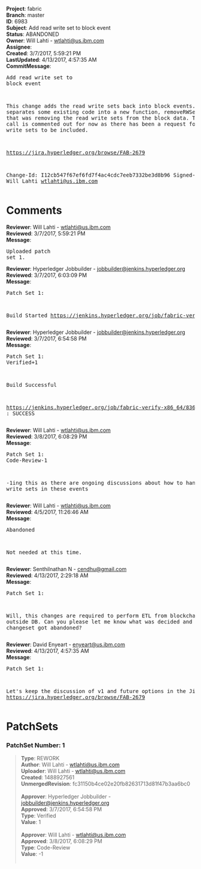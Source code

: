 <strong>Project</strong>: fabric<br><strong>Branch</strong>: master<br><strong>ID</strong>: 6983<br><strong>Subject</strong>: Add read write set to block event<br><strong>Status</strong>: ABANDONED<br><strong>Owner</strong>: Will Lahti - wtlahti@us.ibm.com<br><strong>Assignee</strong>:<br><strong>Created</strong>: 3/7/2017, 5:59:21 PM<br><strong>LastUpdated</strong>: 4/13/2017, 4:57:35 AM<br><strong>CommitMessage</strong>:<br><pre>Add read write set to block event

This change adds the read write sets back into block events. It
separates some existing code into a new function, removeRWSetsFromBlock,
that was removing the read write sets from the block data. The function
call is commented out for now as there has been a request for the read
write sets to be included.

https://jira.hyperledger.org/browse/FAB-2679

Change-Id: I12cb547f67ef6fd7f4ac4cdc7eeb7332be3d8b96
Signed-off-by: Will Lahti <wtlahti@us.ibm.com>
</pre><h1>Comments</h1><strong>Reviewer</strong>: Will Lahti - wtlahti@us.ibm.com<br><strong>Reviewed</strong>: 3/7/2017, 5:59:21 PM<br><strong>Message</strong>: <pre>Uploaded patch set 1.</pre><strong>Reviewer</strong>: Hyperledger Jobbuilder - jobbuilder@jenkins.hyperledger.org<br><strong>Reviewed</strong>: 3/7/2017, 6:03:09 PM<br><strong>Message</strong>: <pre>Patch Set 1:

Build Started https://jenkins.hyperledger.org/job/fabric-verify-x86_64/8366/</pre><strong>Reviewer</strong>: Hyperledger Jobbuilder - jobbuilder@jenkins.hyperledger.org<br><strong>Reviewed</strong>: 3/7/2017, 6:54:58 PM<br><strong>Message</strong>: <pre>Patch Set 1: Verified+1

Build Successful 

https://jenkins.hyperledger.org/job/fabric-verify-x86_64/8366/ : SUCCESS</pre><strong>Reviewer</strong>: Will Lahti - wtlahti@us.ibm.com<br><strong>Reviewed</strong>: 3/8/2017, 6:08:29 PM<br><strong>Message</strong>: <pre>Patch Set 1: Code-Review-1

-1ing this as there are ongoing discussions about how to handle read write sets in these events</pre><strong>Reviewer</strong>: Will Lahti - wtlahti@us.ibm.com<br><strong>Reviewed</strong>: 4/5/2017, 11:26:46 AM<br><strong>Message</strong>: <pre>Abandoned

Not needed at this time.</pre><strong>Reviewer</strong>: Senthilnathan N - cendhu@gmail.com<br><strong>Reviewed</strong>: 4/13/2017, 2:29:18 AM<br><strong>Message</strong>: <pre>Patch Set 1:

Will, this changes are required to perform ETL from blockchain to outside DB. Can you please let me know what was decided and why this changeset got abandoned?</pre><strong>Reviewer</strong>: David Enyeart - enyeart@us.ibm.com<br><strong>Reviewed</strong>: 4/13/2017, 4:57:35 AM<br><strong>Message</strong>: <pre>Patch Set 1:

Let's keep the discussion of v1 and future options in the Jira item: https://jira.hyperledger.org/browse/FAB-2679</pre><h1>PatchSets</h1><h3>PatchSet Number: 1</h3><blockquote><strong>Type</strong>: REWORK<br><strong>Author</strong>: Will Lahti - wtlahti@us.ibm.com<br><strong>Uploader</strong>: Will Lahti - wtlahti@us.ibm.com<br><strong>Created</strong>: 1488927561<br><strong>UnmergedRevision</strong>: fc31150b4ce02e20fb82631713d81f47b3aa6bc0<br><br><strong>Approver</strong>: Hyperledger Jobbuilder - jobbuilder@jenkins.hyperledger.org<br><strong>Approved</strong>: 3/7/2017, 6:54:58 PM<br><strong>Type</strong>: Verified<br><strong>Value</strong>: 1<br><br><strong>Approver</strong>: Will Lahti - wtlahti@us.ibm.com<br><strong>Approved</strong>: 3/8/2017, 6:08:29 PM<br><strong>Type</strong>: Code-Review<br><strong>Value</strong>: -1<br><br></blockquote>
